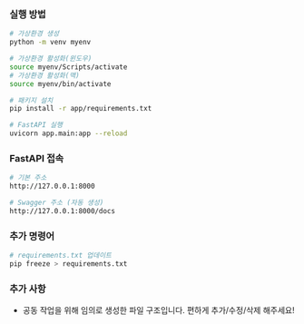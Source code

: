 ### 실행 방법
``` bash
# 가상환경 생성
python -m venv myenv

# 가상환경 활성화(윈도우)
source myenv/Scripts/activate
# 가상환경 활성화(맥)
source myenv/bin/activate

# 패키지 설치
pip install -r app/requirements.txt

# FastAPI 실행
uvicorn app.main:app --reload
```

### FastAPI 접속
``` bash
# 기본 주소
http://127.0.0.1:8000

# Swagger 주소 (자동 생성)
http://127.0.0.1:8000/docs
```

### 추가 명령어
``` bash
# requirements.txt 업데이트
pip freeze > requirements.txt
```

### 추가 사항
* 공동 작업을 위해 임의로 생성한 파일 구조입니다. 편하게 추가/수정/삭제 해주세요!
